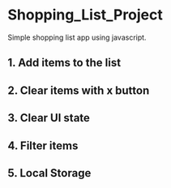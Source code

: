 # Shopping_List_Project
Simple shopping list app using javascript.
## 1. Add items to the list
## 2. Clear items with x button
## 3. Clear UI state
## 4. Filter items
## 5. Local Storage